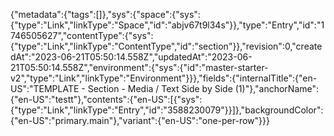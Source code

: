 {"metadata":{"tags":[]},"sys":{"space":{"sys":{"type":"Link","linkType":"Space","id":"abjv67t9l34s"}},"type":"Entry","id":"1746505627","contentType":{"sys":{"type":"Link","linkType":"ContentType","id":"section"}},"revision":0,"createdAt":"2023-06-21T05:50:14.558Z","updatedAt":"2023-06-21T05:50:14.558Z","environment":{"sys":{"id":"master-starter-v2","type":"Link","linkType":"Environment"}}},"fields":{"internalTitle":{"en-US":"TEMPLATE - Section - Media / Text Side by Side (1)"},"anchorName":{"en-US":"testt"},"contents":{"en-US":[{"sys":{"type":"Link","linkType":"Entry","id":"3588230079"}}]},"backgroundColor":{"en-US":"primary.main"},"variant":{"en-US":"one-per-row"}}}